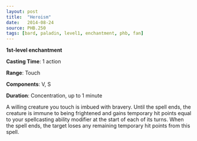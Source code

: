 ```yaml
---
layout: post
title:  "Heroism"
date:   2014-08-24
source: PHB.250
tags: [bard, paladin, level1, enchantment, phb, fan]
---
```


**1st-level enchantment**

**Casting Time**: 1 action

**Range**: Touch

**Components**: V, S

**Duration**: Concentration, up to 1 minute

A willing creature you touch is imbued with bravery. Until the spell ends, the creature is immune to being frightened and gains temporary hit points equal to your spellcasting ability modifier at the start of each of its turns. When the spell ends, the target loses any remaining temporary hit points from this spell.
